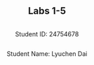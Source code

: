 ﻿<div style="display: flex; flex-direction: column; justify-content: center; align-items: center; height: 100vh;">

  <h2>Labs 1-5</h2>

  <p>Student ID: 24754678</p>
  <p>Student Name: Lyuchen Dai</p>

</div>

# Lab 1

## AWS Account and Log in

### [1] Log into an IAM user account created for you on AWS.

Go to the portal at https://489389878001.signin.aws.amazon.com/console since our IAM user accounts are under the AWS account with ID 489389878001.

At the first time you login, you will be prompted to change your password. After logging in, you should see the AWS Management Console.

![login to IAM](images/lab1/1.png)

### [2] Search and open Identity Access Management

- Search for IAM

![search IAM](images/lab1/2.png)

- Open the IAM service

![open IAM](images/lab1/3.png)

- Open the Security Credentials tab, and create an access key.

  - First choose CLI as use case

![create access key](images/lab1/4.png)

  - Name "lab1-key-for-awscli" to tag the usage

![name access key](images/lab1/5.png)

  - Finally be able to retrieve the Access key ID and the Secret access key. Actually the tag stage is useless due to lack of permissions.
  
![access key created](images/lab1/6.png)

  - Check the access key is valid online

![access key valid](images/lab1/7.png)

## Set up recent Unix-like OSes

I have a PVE as home-lab server so I just create a PXC container with Ubuntu 22.04 LTS. However since it just going to be a control plane, I don't give it too much resources. It is just an unprivileged container with unlimited cores and 1GB memory.

![created PXC container](images/lab1/8.png)

## Install Linux packages

### [1] Install Python

Ubuntu 22.04 LTS does come with Python 3.10 pre-installed, so I don't need to install it again. Just install the pip3 package manager.

__Command:__

```bash
root in 🌐 awscli in ~ took 1m7s
⬢ [Systemd] ❯ python3 -V
Python 3.10.12
```

__Explaination:__
- `-V`: is used to print the version of Python installed. Same as `--version`.

__Command:__

```bash
root in 🌐 awscli in ~
⬢ [Systemd] ❯ apt install -y python3-pip
# Output is omitted.
```

__Explaination:__
- `-y`: is used to automatically answer "yes" to prompts during installation, allowing the installation to proceed without manual intervention.

### [2] Install awscli

`awscli` _"provides a unified command line interface to Amazon Web Services."_

__Since installing global packages with system package manager is recommended, but to track the latest version, we have to use pip3 to upgrade it to the latest version.__

So we first install the `awscli` package from the Ubuntu repository.

__Command:__

```bash
root in 🌐 awscli in ~ took 36s
⬢ [Systemd] ❯ apt install awscli
# Output is truncated...
# Setting up awscli (1.22.34-1) ...
```

Then upgrade it using pip3.

__Command:__

```bash
root in 🌐 awscli in ~ took 24s
⬢ [Systemd] ❯ pip3 install awscli --upgrade
# ...
# Successfully installed awscli-1.41.13 botocore-1.39.13 docutils-0.19 rsa-4.7.2 s3transfer-0.13.1
```

__Explaination:__
- `--upgrade` is used to upgrade the package to the latest version available in the Python Package Index (PyPI).


### [3] Configure AWS

To configure the AWS CLI with the access key and secret access key you created earlier, run `aws configure`.

For my student ID `24754678`, I have Region `eu-north-1` as the default region. For the output format, we choose `json` as it is the most commonly used format for AWS CLI output and easy to parse in Python.

```bash
root in 🌐 awscli in ~ took 7s
⬢ [Systemd] ❯ aws configure
AWS Access Key ID [None]: <Hidden>
AWS Secret Access Key [None]: <Hidden>
Default region name [None]: eu-north-1
Default output format [None]: json
```

### [4] Install boto3

As description, `boto3` SDK _"allows Python developers to write software that makes use of services like Amazon S3 and Amazon EC2."_

We can install it using pip3.

```bash
root in 🌐 awscli in ~ took 5s
⬢ [Systemd] ❯ pip3 install boto3
# ...
# Successfully installed boto3-1.39.13
```

## Test the installed environment

### [1] Test the AWS environment

To test if the AWS CLI is working correctly, you can run the following command to list all available regions:

__Command:__

```bash
aws ec2 describe-regions --output table
```

__Output:__

![aws describe regions](images/lab1/9.png)

__Explaination:__
- `ec2`: is the service we are interacting with, in this case, the EC2 service.
- `describe-regions`: is the command that retrieves information about the available regions in AWS.
- `--output table`: is used to format the output as a table, making it easier to read.

### [2] Test the Python environment

Now we test the same functionality, but using Python API with the `boto3` library.

__Result:__

```bash
root in 🌐 awscli in ~ on ☁️  (eu-north-1)
⬢ [Systemd] ❯ python3
Python 3.10.12 (main, May 27 2025, 17:12:29) [GCC 11.4.0] on linux
Type "help", "copyright", "credits" or "license" for more information.
>>> import boto3
>>> ec2 = boto3.client('ec2')
>>> response = ec2.describe_regions()
>>> print(response)
{'Regions': [{'OptInStatus': 'opt-in-not-required', 'RegionName': 'ap-south-1', 'Endpoint': 'ec2.ap-south-1.amazonaws.com'}, {'OptInStatus': 'opt-in-not-required', 'RegionName': 'eu-north-1', 'Endpoint': 'ec2.eu-north-1.amazonaws.com'}, {'OptInStatus': 'opt-in-not-required', 'RegionName': 'eu-west-3', 'Endpoint': 'ec2.eu-west-3.amazonaws.com'}, {'OptInStatus': 'opt-in-not-required', 'RegionName': 'eu-west-2', 'Endpoint': 'ec2.eu-west-2.amazonaws.com'}, {'OptInStatus': 'opt-in-not-required', 'RegionName': 'eu-west-1', 'Endpoint': 'ec2.eu-west-1.amazonaws.com'}, {'OptInStatus': 'opt-in-not-required', 'RegionName': 'ap-northeast-3', 'Endpoint': 'ec2.ap-northeast-3.amazonaws.com'}, {'OptInStatus': 'opt-in-not-required', 'RegionName': 'ap-northeast-2', 'Endpoint': 'ec2.ap-northeast-2.amazonaws.com'}, {'OptInStatus': 'opt-in-not-required', 'RegionName': 'ap-northeast-1', 'Endpoint': 'ec2.ap-northeast-1.amazonaws.com'}, {'OptInStatus': 'opt-in-not-required', 'RegionName': 'ca-central-1', 'Endpoint': 'ec2.ca-central-1.amazonaws.com'}, {'OptInStatus': 'opt-in-not-required', 'RegionName': 'sa-east-1', 'Endpoint': 'ec2.sa-east-1.amazonaws.com'}, {'OptInStatus': 'opt-in-not-required', 'RegionName': 'ap-southeast-1', 'Endpoint': 'ec2.ap-southeast-1.amazonaws.com'}, {'OptInStatus': 'opt-in-not-required', 'RegionName': 'ap-southeast-2', 'Endpoint': 'ec2.ap-southeast-2.amazonaws.com'}, {'OptInStatus': 'opt-in-not-required', 'RegionName': 'eu-central-1', 'Endpoint': 'ec2.eu-central-1.amazonaws.com'}, {'OptInStatus': 'opt-in-not-required', 'RegionName': 'us-east-1', 'Endpoint': 'ec2.us-east-1.amazonaws.com'}, {'OptInStatus': 'opt-in-not-required', 'RegionName': 'us-east-2', 'Endpoint': 'ec2.us-east-2.amazonaws.com'}, {'OptInStatus': 'opt-in-not-required', 'RegionName': 'us-west-1', 'Endpoint': 'ec2.us-west-1.amazonaws.com'}, {'OptInStatus': 'opt-in-not-required', 'RegionName': 'us-west-2', 'Endpoint': 'ec2.us-west-2.amazonaws.com'}], 'ResponseMetadata': {'RequestId': 'b519dc15-0ede-4b59-b7b1-1519460f0a8e', 'HTTPStatusCode': 200, 'HTTPHeaders': {'x-amzn-requestid': 'b519dc15-0ede-4b59-b7b1-1519460f0a8e', 'cache-control': 'no-cache, no-store', 'strict-transport-security': 'max-age=31536000; includeSubDomains', 'vary': 'accept-encoding', 'content-type': 'text/xml;charset=UTF-8', 'content-length': '2890', 'date': 'Fri, 25 Jul 2025 16:18:58 GMT', 'server': 'AmazonEC2'}, 'RetryAttempts': 0}}
>>>
[1]+  Stopped                 python3
```

__Explaination:__
- `boto3.client('ec2')`: creates a low-level service client by name, in this case, the EC2 service.
- `ec2.describe_regions()`: calls the `describe_regions` method on the EC2 client to retrieve information about the available regions.  

### [3] Write a Python script

To tabulate the un-tabulated response above to have **2 columns** with **Endpoint** and **RegionName**, I simply print it in a formatted way.

Here we iterate through the `regions` list and print each region's `Endpoint` and `RegionName` formatted.

__Script:__

```python
import boto3
ec2 = boto3.client('ec2')
response = ec2.describe_regions()
regions = response['Regions']
print(f"{'Endpoint':<35} {'RegionName':<15}")
for region in regions:
    print(f"{region['Endpoint']:<35} {region['RegionName']:<15}")
```

__Result:__

```
root in 🌐 awscli in ~ via 🐍 v3.10.12 on ☁️  (eu-north-1)
✦2 ⬢ [Systemd] ❯ python3 tabulated.py
Endpoint                            RegionName
ec2.ap-south-1.amazonaws.com        ap-south-1
ec2.eu-north-1.amazonaws.com        eu-north-1
ec2.eu-west-3.amazonaws.com         eu-west-3
ec2.eu-west-2.amazonaws.com         eu-west-2
ec2.eu-west-1.amazonaws.com         eu-west-1
ec2.ap-northeast-3.amazonaws.com    ap-northeast-3
ec2.ap-northeast-2.amazonaws.com    ap-northeast-2
ec2.ap-northeast-1.amazonaws.com    ap-northeast-1
ec2.ca-central-1.amazonaws.com      ca-central-1
ec2.sa-east-1.amazonaws.com         sa-east-1
ec2.ap-southeast-1.amazonaws.com    ap-southeast-1
ec2.ap-southeast-2.amazonaws.com    ap-southeast-2
ec2.eu-central-1.amazonaws.com      eu-central-1
ec2.us-east-1.amazonaws.com         us-east-1
ec2.us-east-2.amazonaws.com         us-east-2
ec2.us-west-1.amazonaws.com         us-west-1
ec2.us-west-2.amazonaws.com         us-west-2
```

__Explaination:__
- `f"{'Endpoint':<35} {'RegionName':<15}"`: formats with left alignment and specified widths for each column. 

<div style="page-break-after: always;"></div>

# Lab 2

## Create an EC2 instance using awscli
### [1] Create a security group

__Command:__
```
aws ec2 create-security-group --group-name 24754678-sg --description "security group for development environment"
```

This will use the default VPC (if you want to specify a VPC, use `--vpc-id vpc-xxxxxxxx`). 

__NOTE: Take a note of the security group id that is created.__

__Output:__
```
root in 🌐 awscli in ~ via 🐍 v3.10.12 on ☁️  (eu-north-1)
⬢ [Systemd] ❯ aws ec2 create-security-group --group-name 24754678-sg --description "security group for development environment"
{
    "GroupId": "sg-0135d28e30a6d8f85",
    "SecurityGroupArn": "arn:aws:ec2:eu-north-1:489389878001:security-group/sg-0135d28e30a6d8f85"
}
```

### [2] Authorise inbound traffic for ssh

__Command:__
```
aws ec2 authorize-security-group-ingress --group-name 24754678-sg --protocol tcp --port 22 --cidr 0.0.0.0/0
```

__Output:__
```bash
root in 🌐 awscli in ~ via 🐍 v3.10.12 on ☁️  (eu-north-1)
⬢ [Systemd] ❯ aws ec2 authorize-security-group-ingress --group-name 24754678-sg --protocol tcp --port 22 --cidr 0.0.0.0/0
{
    "Return": true,
    "SecurityGroupRules": [
        {
            "SecurityGroupRuleId": "sgr-0e05477a6aaf520af",
            "GroupId": "sg-0135d28e30a6d8f85",
            "GroupOwnerId": "489389878001",
            "IsEgress": false,
            "IpProtocol": "tcp",
            "FromPort": 22,
            "ToPort": 22,
            "CidrIpv4": "0.0.0.0/0",
            "SecurityGroupRuleArn": "arn:aws:ec2:eu-north-1:489389878001:security-group-rule/sgr-0e05477a6aaf520af"
        }
    ]
}
```

### [3] Create a key pair

__Command:__
```
aws ec2 create-key-pair --key-name 24754678-key --query 'KeyMaterial' --output text > ~/.ssh/24754678-key.pem
```

__Explaination:__
- `--output text`: gets the key material in plain text format, which is suitable for saving to a file.
- `> ~/.ssh/24754678-key.pem`: redirects the output to a file named `24754678-key.pem` in the `~/.ssh` directory.

__Command:__
```
chmod 400 ~/.ssh/24754678-key.pem
```

__Explaination:__
Changes the permissions of the key file to be read-only for the owner, which is required for SSH to work properly.

### [4] Create the instance 

Based on your region code, find the corresponding ami id in the table above and fill it in the command below:

__Command:__

```
aws ec2 run-instances --image-id ami-042b4708b1d05f512 --security-group-ids 24754678-sg --count 1 --instance-type t3.micro --key-name 24754678-key --query 'Instances[0].InstanceId'
```

__Output:__
```
root in 🌐 awscli in ~ via 🐍 v3.10.12 on ☁️  (eu-north-1) 
⬢ [Systemd] ❯ aws ec2 run-instances --image-id ami-042b4708b1d05f512 --security-group-ids 24754678-sg --count 1 --instance-type t3.micro --key-name 24754678-key --query 'Instances[0].InstanceId'
"i-0c722ae475f8cf7a1"
```

### [5] Add a tag to your Instance

__Command:__
```
aws ec2 create-tags --resources i-0c722ae475f8cf7a1 --tags Key=Name,Value=24754678-vm
```
**NOTE**: If you create a single instance, you must name it using the format of `<student number>-vm` (e.g., 24242424-vm). If you need to create multiple ones, follow the naming format of `<student number>-vm1` and `<student number>-vm2` (e.g., 24242424-vm1, 24242424-vm2).

### [6] Get the public IP address

__Command:__
```
aws ec2 describe-instances --instance-ids i-0c722ae475f8cf7a1 --query 'Reservations[0].Instances[0].PublicIpAddress'
```
__Output:__
```
root in 🌐 awscli in ~ via 🐍 v3.10.12 on ☁️  (eu-north-1) 
⬢ [Systemd] ❯ aws ec2 describe-instances --instance-ids i-0c722ae475f8cf7a1 --query 'Reservations[0].Instances[0].PublicIpAddress'
"16.170.231.242"
```

### [7] Connect to the instance via ssh

__Command:__
```
ssh -i .ssh/24754678-key.pem ubuntu@16.170.231.242
```

__Explaination:__
- `-i .ssh/24754678-key.pem`: specifies the private key file to use for authentication.
- `ubuntu@16.170.231.242`: specifies the user and the public IP address of the instance to connect to.

__Output:__
```
root in 🌐 awscli in ~ via 🐍 v3.10.12 on ☁️ (eu-north-1)
⬢ [Systemd] ❯ ssh -i .ssh/24754678-key.pem ubuntu@16.170.231.242
The authenticity of host '16.170.231.242 (16.170.231.242)' can't be established.
ED25519 key fingerprint is SHA256:rcl2mt4b9dFFnP9t8ETMGVSUn9tYdUV5N0kbwjZYOeM.
This key is not known by any other names
Are you sure you want to continue connecting (yes/no/[fingerprint])? yes
Warning: Permanently added '16.170.231.242' (ED25519) to the list of known hosts.
Welcome to Ubuntu 24.04.2 LTS (GNU/Linux 6.8.0-1029-aws x86_64)

 * Documentation:  https://help.ubuntu.com
 * Management:     https://landscape.canonical.com
 * Support:        https://ubuntu.com/pro

 System information as of Wed Jul 30 12:40:14 UTC 2025

  System load:  0.0               Temperature:           -273.1 C
  Usage of /:   25.3% of 6.71GB   Processes:             106
  Memory usage: 23%               Users logged in:       0
  Swap usage:   0%                IPv4 address for ens5: 172.31.19.236

Expanded Security Maintenance for Applications is not enabled.

0 updates can be applied immediately.

Enable ESM Apps to receive additional future security updates.
See https://ubuntu.com/esm or run: sudo pro status


The list of available updates is more than a week old.
To check for new updates run: sudo apt update


The programs included with the Ubuntu system are free software;
the exact distribution terms for each program are described in the
individual files in /usr/share/doc/*/copyright.

Ubuntu comes with ABSOLUTELY NO WARRANTY, to the extent permitted by
applicable law.

To run a command as administrator (user "root"), use "sudo <command>".
See "man sudo_root" for details.

ubuntu@ip-172-31-19-236:~$
```

### [8] List the created instance using the AWS console

__Command:__
```
aws ec2 describe-instances --instance-ids i-0c722ae475f8cf7a1 --query 'Reservations[0].Instances[0]'
```

__Output:__
```json
{
    "Architecture": "x86_64",
    "BlockDeviceMappings": [
        {
            "DeviceName": "/dev/sda1",
            "Ebs": {
                "AttachTime": "2025-07-30T12:30:52.000Z",
                "DeleteOnTermination": true,
                "Status": "attached",
                "VolumeId": "vol-08d558ef8fa76a5e5"
            }
        }
    ],
    "ClientToken": "9b7d1530-b76c-40a0-b4b4-6a4142796622",
    "EbsOptimized": false,
    "EnaSupport": true,
    "Hypervisor": "xen",
    "NetworkInterfaces": [
        {
            "Association": {
                "IpOwnerId": "amazon",
                "PublicDnsName": "ec2-16-170-231-242.eu-north-1.compute.amazonaws.com",
                "PublicIp": "16.170.231.242"
            },
            "Attachment": {
                "AttachTime": "2025-07-30T12:30:51.000Z",
                "AttachmentId": "eni-attach-0ed4f23866bd8a82f",
                "DeleteOnTermination": true,
                "DeviceIndex": 0,
                "Status": "attached",
                "NetworkCardIndex": 0
            },
            "Description": "",
            "Groups": [
                {
                    "GroupId": "sg-0135d28e30a6d8f85",
                    "GroupName": "24754678-sg"
                }
            ],
            "Ipv6Addresses": [],
            "MacAddress": "06:0b:b8:62:51:f9",
            "NetworkInterfaceId": "eni-08978f0fa0272f5f2",
            "OwnerId": "489389878001",
            "PrivateDnsName": "ip-172-31-19-236.eu-north-1.compute.internal",
            "PrivateIpAddress": "172.31.19.236",
            "PrivateIpAddresses": [
                {
                    "Association": {
                        "IpOwnerId": "amazon",
                        "PublicDnsName": "ec2-16-170-231-242.eu-north-1.compute.amazonaws.com",
                        "PublicIp": "16.170.231.242"
                    },
                    "Primary": true,
                    "PrivateDnsName": "ip-172-31-19-236.eu-north-1.compute.internal",
                    "PrivateIpAddress": "172.31.19.236"
                }
            ],
            "SourceDestCheck": true,
            "Status": "in-use",
            "SubnetId": "subnet-0e6027d8611477c56",
            "VpcId": "vpc-0463b16a2b8c4f564",
            "InterfaceType": "interface",
            "Operator": {
                "Managed": false
            }
        }
    ],
    "RootDeviceName": "/dev/sda1",
    "RootDeviceType": "ebs",
    "SecurityGroups": [
        {
            "GroupId": "sg-0135d28e30a6d8f85",
            "GroupName": "24754678-sg"
        }
    ],
    "SourceDestCheck": true,
    "Tags": [
        {
            "Key": "Name",
            "Value": "24754678-vm"
        }
    ],
    "VirtualizationType": "hvm",
    "CpuOptions": {
        "CoreCount": 1,
        "ThreadsPerCore": 2
    },
    "CapacityReservationSpecification": {
        "CapacityReservationPreference": "open"
    },
    "HibernationOptions": {
        "Configured": false
    },
    "MetadataOptions": {
        "State": "applied",
        "HttpTokens": "required",
        "HttpPutResponseHopLimit": 2,
        "HttpEndpoint": "enabled",
        "HttpProtocolIpv6": "disabled",
        "InstanceMetadataTags": "disabled"
    },
    "EnclaveOptions": {
        "Enabled": false
    },
    "BootMode": "uefi-preferred",
    "PlatformDetails": "Linux/UNIX",
    "UsageOperation": "RunInstances",
    "UsageOperationUpdateTime": "2025-07-30T12:30:51.000Z",
    "PrivateDnsNameOptions": {
        "HostnameType": "ip-name",
        "EnableResourceNameDnsARecord": false,
        "EnableResourceNameDnsAAAARecord": false
    },
    "MaintenanceOptions": {
        "AutoRecovery": "default",
        "RebootMigration": "default"
    },
    "CurrentInstanceBootMode": "uefi",
    "NetworkPerformanceOptions": {
        "BandwidthWeighting": "default"
    },
    "Operator": {
        "Managed": false
    },
    "InstanceId": "i-0c722ae475f8cf7a1",
    "ImageId": "ami-042b4708b1d05f512",
    "State": {
        "Code": 16,
        "Name": "running"
    },
    "PrivateDnsName": "ip-172-31-19-236.eu-north-1.compute.internal",
    "PublicDnsName": "ec2-16-170-231-242.eu-north-1.compute.amazonaws.com",
    "StateTransitionReason": "",
    "KeyName": "24754678-key",
    "AmiLaunchIndex": 0,
    "ProductCodes": [],
    "InstanceType": "t3.micro",
    "LaunchTime": "2025-07-30T12:30:51.000Z",
    "Placement": {
        "GroupName": "",
        "Tenancy": "default",
        "AvailabilityZone": "eu-north-1a"
    },
    "Monitoring": {
        "State": "disabled"
    },
    "SubnetId": "subnet-0e6027d8611477c56",
    "VpcId": "vpc-0463b16a2b8c4f564",
    "PrivateIpAddress": "172.31.19.236",
    "PublicIpAddress": "16.170.231.242"
}

```

## Create an EC2 instance with Python Boto3

Use a Python script to implement the steps above (steps 1-6 are required, repeat step 8 using the AWS console again; Step 7 is optional). Refer to [page](https://boto3.amazonaws.com/v1/documentation/api/latest/reference/services/ec2.html) for details. 

**NOTE**: Remember that your security group name, key pair name, and instance name should be different from those used in **Create an EC2 instance using awscli**.

__Script:__

```python
#!/usr/bin/env python3

import boto3
import os
import time
from botocore.exceptions import ClientError

class EC2Manager:
    def __init__(self, student_number: str, tag: str = ""):
        self.ec2_client = boto3.client('ec2')
        self.ec2_resource = boto3.resource('ec2')
        self.student_number = student_number
        self.tag = tag
        
        # Resource names
        self.security_group_name = f"{student_number}-sg{tag}"
        self.key_pair_name = f"{student_number}-key{tag}"
        self.instance_name = f"{student_number}-vm{tag}"
        self.key_file_path = os.path.expanduser(f"~/.ssh/{self.key_pair_name}.pem")
        
        # Configuration
        self.ami_id = "ami-042b4708b1d05f512"  # Ubuntu 24.04 LTS for eu-north-1
        self.instance_type = "t3.micro"
        
        # Store created resources
        self.security_group_id = None
        self.instance_id = None
        self.public_ip = None
        
        # Track rollback operations (Rollback)
        self.rollback_operations = []
        self.created_resources = {
            'security_group': False,
            'ssh_rule': False,
            'key_pair': False,
            'key_file': False,
            'instance': False,
            'tags': False
        }

    def create_security_group(self):
        """Step 1: Create a security group"""
        print("Step 1: Creating security group...")
        try:
            response = self.ec2_client.create_security_group(
                GroupName=self.security_group_name,
                Description="security group for python development environment"
            )
            self.security_group_id = response['GroupId']
            self.created_resources['security_group'] = True
            self.rollback_operations.append(('security_group', self.rollback_security_group))
            print(f"✓ Security group created: {self.security_group_id}")
            print(f"  ARN: {response.get('SecurityGroupArn', 'N/A')}")
            return True
        except ClientError as e:
            print(f"✗ Error creating security group: {e}")
            return False

    def rollback_security_group(self):
        """Rollback: Delete security group"""
        if self.security_group_id and self.created_resources['security_group']:
            try:
                # Wait a bit for dependencies to be removed
                time.sleep(5)
                self.ec2_client.delete_security_group(GroupId=self.security_group_id)
                print(f"🔄 Rollback: Security group {self.security_group_id} deleted")
                self.created_resources['security_group'] = False
                return True
            except ClientError as e:
                print(f"✗ Rollback failed - Error deleting security group: {e}")
                return False
        return True

    def authorize_ssh_access(self):
        """Step 2: Authorize inbound traffic for SSH"""
        print("\nStep 2: Authorizing inbound SSH traffic...")
        try:
            response = self.ec2_client.authorize_security_group_ingress(
                GroupName=self.security_group_name,
                IpPermissions=[
                    {
                        'IpProtocol': 'tcp',
                        'FromPort': 22,
                        'ToPort': 22,
                        'IpRanges': [{'CidrIp': '0.0.0.0/0'}]
                    }
                ]
            )
            self.created_resources['ssh_rule'] = True
            self.rollback_operations.append(('ssh_rule', self.rollback_ssh_rule))
            print("✓ SSH access authorized successfully")
            if 'SecurityGroupRules' in response:
                for rule in response['SecurityGroupRules']:
                    print(f"  Rule ID: {rule.get('SecurityGroupRuleId')}")
            return True
        except ClientError as e:
            print(f"✗ Error authorizing SSH access: {e}")
            return False

    def rollback_ssh_rule(self):
        """Rollback: Remove SSH rule from security group"""
        if self.security_group_id and self.created_resources['ssh_rule']:
            try:
                self.ec2_client.revoke_security_group_ingress(
                    GroupName=self.security_group_name,
                    IpPermissions=[
                        {
                            'IpProtocol': 'tcp',
                            'FromPort': 22,
                            'ToPort': 22,
                            'IpRanges': [{'CidrIp': '0.0.0.0/0'}]
                        }
                    ]
                )
                print(f"🔄 Rollback: SSH rule removed from security group")
                self.created_resources['ssh_rule'] = False
                return True
            except ClientError as e:
                print(f"✗ Rollback failed - Error removing SSH rule: {e}")
                return False
        return True

    def create_key_pair(self):
        """Step 3: Create a key pair"""
        print("\nStep 3: Creating key pair...")
        try:
            response = self.ec2_client.create_key_pair(KeyName=self.key_pair_name)
            key_material = response['KeyMaterial']
            
            # Create directory if it doesn't exist
            os.makedirs(os.path.dirname(self.key_file_path), exist_ok=True)
            
            # Save key to file
            with open(self.key_file_path, 'w') as key_file:
                key_file.write(key_material)
            
            # Set proper permissions (equivalent to chmod 400)
            os.chmod(self.key_file_path, 0o400)
            
            self.created_resources['key_pair'] = True
            self.created_resources['key_file'] = True
            self.rollback_operations.append(('key_pair', self.rollback_key_pair))
            
            print(f"✓ Key pair created and saved to: {self.key_file_path}")
            print(f"  Key fingerprint: {response.get('KeyFingerprint', 'N/A')}")
            return True
        except ClientError as e:
            print(f"✗ Error creating key pair: {e}")
            return False

    def rollback_key_pair(self):
        """Rollback: Delete key pair and key file"""
        success = True
        
        # Delete key pair from AWS
        if self.created_resources['key_pair']:
            try:
                self.ec2_client.delete_key_pair(KeyName=self.key_pair_name)
                print(f"🔄 Rollback: Key pair {self.key_pair_name} deleted from AWS")
                self.created_resources['key_pair'] = False
            except ClientError as e:
                print(f"✗ Rollback failed - Error deleting key pair: {e}")
                success = False
        
        # Delete key file from local system
        if self.created_resources['key_file'] and os.path.exists(self.key_file_path):
            try:
                os.remove(self.key_file_path)
                print(f"🔄 Rollback: Key file {self.key_file_path} removed")
                self.created_resources['key_file'] = False
            except Exception as e:
                print(f"✗ Rollback failed - Error removing key file: {e}")
                success = False
        
        return success

    def create_instance(self):
        """Step 4: Create the EC2 instance"""
        print("\nStep 4: Creating EC2 instance...")
        try:
            response = self.ec2_client.run_instances(
                ImageId=self.ami_id,
                MinCount=1,
                MaxCount=1,
                InstanceType=self.instance_type,
                KeyName=self.key_pair_name,
                SecurityGroupIds=[self.security_group_id]
            )
            
            self.instance_id = response['Instances'][0]['InstanceId']
            self.created_resources['instance'] = True
            self.rollback_operations.append(('instance', self.rollback_instance))
            
            print(f"✓ Instance created: {self.instance_id}")
            print(f"  Instance type: {self.instance_type}")
            print(f"  AMI ID: {self.ami_id}")
            return True
        except ClientError as e:
            print(f"✗ Error creating instance: {e}")
            return False

    def rollback_instance(self):
        """Rollback: Terminate EC2 instance"""
        if self.instance_id and self.created_resources['instance']:
            try:
                self.ec2_client.terminate_instances(InstanceIds=[self.instance_id])
                print(f"🔄 Rollback: Instance {self.instance_id} termination initiated")
                
                # Wait for termination to complete
                print("   Waiting for instance to terminate...")
                waiter = self.ec2_client.get_waiter('instance_terminated')
                waiter.wait(
                    InstanceIds=[self.instance_id],
                    WaiterConfig={'Delay': 5, 'MaxAttempts': 40}
                )
                print(f"🔄 Rollback: Instance {self.instance_id} terminated")
                self.created_resources['instance'] = False
                return True
            except ClientError as e:
                print(f"✗ Rollback failed - Error terminating instance: {e}")
                return False
        return True

    def tag_instance(self):
        """Step 5: Add a tag to the instance"""
        print("\nStep 5: Adding name tag to instance...")
        try:
            self.ec2_client.create_tags(
                Resources=[self.instance_id],
                Tags=[
                    {
                        'Key': 'Name',
                        'Value': self.instance_name
                    }
                ]
            )
            self.created_resources['tags'] = True
            self.rollback_operations.append(('tags', self.rollback_tags))
            
            print(f"✓ Instance tagged with name: {self.instance_name}")
            return True
        except ClientError as e:
            print(f"✗ Error tagging instance: {e}")
            return False

    def rollback_tags(self):
        """Rollback: Remove tags from instance"""
        if self.instance_id and self.created_resources['tags']:
            try:
                self.ec2_client.delete_tags(
                    Resources=[self.instance_id],
                    Tags=[
                        {
                            'Key': 'Name',
                            'Value': self.instance_name
                        }
                    ]
                )
                print(f"🔄 Rollback: Tags removed from instance {self.instance_id}")
                self.created_resources['tags'] = False
                return True
            except ClientError as e:
                print(f"✗ Rollback failed - Error removing tags: {e}")
                return False
        return True

    def wait_for_instance_running(self):
        """Wait for instance to be in running state"""
        print("\nWaiting for instance to be in running state...")
        try:
            waiter = self.ec2_client.get_waiter('instance_running')
            waiter.wait(
                InstanceIds=[self.instance_id],
                WaiterConfig={
                    'Delay': 5,
                    'MaxAttempts': 40
                }
            )
            print("✓ Instance is now running!")
            return True
        except Exception as e:
            print(f"✗ Error waiting for instance: {e}")
            return False

    def get_public_ip(self):
        """Step 6: Get the public IP address"""
        print("\nStep 6: Getting public IP address...")
        try:
            response = self.ec2_client.describe_instances(InstanceIds=[self.instance_id])
            instance_data = response['Reservations'][0]['Instances'][0]
            self.public_ip = instance_data.get('PublicIpAddress')
            
            if self.public_ip:
                print(f"✓ Public IP address: {self.public_ip}")
                return True
            else:
                print("⚠ No public IP address assigned")
                return False
        except ClientError as e:
            print(f"✗ Error getting public IP: {e}")
            return False

    def print_ssh_command(self):
        """Step 7: Print SSH connection command"""
        if self.public_ip:
            print(f"\nStep 7: To connect via SSH, use:")
            print(f"ssh -i {self.key_file_path} ubuntu@{self.public_ip}")

    def print_summary(self):
        """Print a summary of created resources"""
        print("\n" + "="*60)
        print("RESOURCE SUMMARY:")
        print("="*60)
        print(f"Security Group: {self.security_group_name} ({self.security_group_id})")
        print(f"Key Pair: {self.key_pair_name}")
        print(f"Key File: {self.key_file_path}")
        print(f"Instance: {self.instance_name} ({self.instance_id})")
        print(f"Public IP: {self.public_ip}")
        if self.public_ip:
            print(f"SSH Command: ssh -i {self.key_file_path} ubuntu@{self.public_ip}")
        print("="*60)

    def cleanup_resources(self):
        """Clean up created resources (for testing purposes)"""
        print("\n🔄 Performing complete rollback of all resources...")
        self.perform_rollback()

    def perform_rollback(self):
        """执行Rollback - Perform rollback operations in reverse order"""
        print(f"\n🔄 Starting rollback process... ({len(self.rollback_operations)} operations to undo)")
        
        # Perform rollback operations in reverse order
        success_count = 0
        total_operations = len(self.rollback_operations)
        
        for i, (operation_name, rollback_func) in enumerate(reversed(self.rollback_operations)):
            print(f"\n🔄 Rollback step {i+1}/{total_operations}: {operation_name}")
            try:
                if rollback_func():
                    success_count += 1
                else:
                    print(f"⚠️  Rollback step failed: {operation_name}")
            except Exception as e:
                print(f"✗ Rollback error for {operation_name}: {e}")
        
        print(f"\n🔄 Rollback completed: {success_count}/{total_operations} operations successful")
        
        # Clear rollback operations
        self.rollback_operations.clear()
        
        # Reset created resources tracking
        for key in self.created_resources:
            self.created_resources[key] = False
        
        return success_count == total_operations

    def partial_rollback_from_step(self, step_name):
        """执行从指定步骤开始的部分回退 - Perform partial rollback from a specific step"""
        print(f"\n🔄 Performing partial rollback from step: {step_name}")
        
        # Find the index of the step to rollback from
        step_index = -1
        for i, (operation_name, _) in enumerate(self.rollback_operations):
            if operation_name == step_name:
                step_index = i
                break
        
        if step_index == -1:
            print(f"⚠️  Step '{step_name}' not found in rollback operations")
            return False
        
        # Perform rollback from the found step onwards (in reverse order)
        operations_to_rollback = self.rollback_operations[step_index:]
        operations_to_rollback.reverse()
        
        success_count = 0
        total_operations = len(operations_to_rollback)
        
        for i, (operation_name, rollback_func) in enumerate(operations_to_rollback):
            print(f"\n🔄 Partial rollback step {i+1}/{total_operations}: {operation_name}")
            try:
                if rollback_func():
                    success_count += 1
                else:
                    print(f"⚠️  Partial rollback step failed: {operation_name}")
            except Exception as e:
                print(f"✗ Partial rollback error for {operation_name}: {e}")
        
        # Remove the rolled back operations from the list
        self.rollback_operations = self.rollback_operations[:step_index]
        
        print(f"\n🔄 Partial rollback completed: {success_count}/{total_operations} operations successful")
        return success_count == total_operations

def main():
    """Main function to create EC2 instance"""
    ec2_manager = EC2Manager(student_number="24754678", tag="2")
    
    # Execute all steps
    steps = [
        ('create_security_group', ec2_manager.create_security_group),
        ('authorize_ssh_access', ec2_manager.authorize_ssh_access),
        ('create_key_pair', ec2_manager.create_key_pair),
        ('create_instance', ec2_manager.create_instance),
        ('tag_instance', ec2_manager.tag_instance),
        ('wait_for_instance_running', ec2_manager.wait_for_instance_running),
        ('get_public_ip', ec2_manager.get_public_ip),
    ]
    
    # Execute steps sequentially with rollback on failure
    completed_steps = 0
    for step_name, step_func in steps:
        try:
            if not step_func():
                print(f"❌ Failed at step: {step_name}")
                print(f"🔄 Initiating rollback from step: {step_name}")
                # Perform rollback of completed steps
                ec2_manager.perform_rollback()
                return 1
            completed_steps += 1
        except Exception as e:
            print(f"❌ Exception in step {step_name}: {e}")
            print(f"🔄 Initiating rollback from step: {step_name}")
            ec2_manager.perform_rollback()
            return 1
    
    try:
        # Optional steps (no rollback needed for these)
        ec2_manager.print_ssh_command()
        
        ec2_manager.print_summary()
        
        print("\n✅ All steps completed successfully!")
        
    except Exception as e:
        print(f"⚠️  Warning: Error in optional steps: {e}")
        print("✅ Core EC2 instance creation was successful")
    
    return 0

if __name__ == "__main__":
    exit(main())

```

__Output:__

```
root in 🌐 awscli in ~ via 🐍 v3.10.12 on ☁️  (eu-north-1) 
⬢ [Systemd] ❯ /bin/python3 /root/ec2_manager_vm2.py
Step 1: Creating security group...
✓ Security group created: sg-0552b1c5ed6779a88
  ARN: arn:aws:ec2:eu-north-1:489389878001:security-group/sg-0552b1c5ed6779a88

Step 2: Authorizing inbound SSH traffic...
✓ SSH access authorized successfully
  Rule ID: sgr-09ea4d592ea14e933

Step 3: Creating key pair...
✓ Key pair created and saved to: /root/.ssh/24754678-key2.pem
  Key fingerprint: fc:f3:1e:0b:b4:b9:d1:14:fd:98:cd:1b:dd:be:22:16:08:1f:1f:45

Step 4: Creating EC2 instance...
✓ Instance created: i-07a431a9b7fa47dea
  Instance type: t3.micro
  AMI ID: ami-042b4708b1d05f512

Step 5: Adding name tag to instance...
✓ Instance tagged with name: 24754678-vm2

Waiting for instance to be in running state...
✓ Instance is now running!

Step 6: Getting public IP address...
✓ Public IP address: 16.171.206.24

Step 7: To connect via SSH, use:
ssh -i /root/.ssh/24754678-key2.pem ubuntu@16.171.206.24

============================================================
RESOURCE SUMMARY:
============================================================
Security Group: 24754678-sg2 (sg-0552b1c5ed6779a88)
Key Pair: 24754678-key2
Key File: /root/.ssh/24754678-key2.pem
Instance: 24754678-vm2 (i-07a431a9b7fa47dea)
Public IP: 16.171.206.24
SSH Command: ssh -i /root/.ssh/24754678-key2.pem ubuntu@16.171.206.24
============================================================

✅ All steps completed successfully!
```

Verify details of the created instance using the AWS console:

__Command:__

```bash
aws ec2 describe-instances --instance-ids i-07a431a9b7fa47dea --query 'Reservations[0].Instances[0]'
```

__Output:__
```json
{
    "Architecture": "x86_64",
    "BlockDeviceMappings": [
        {
            "DeviceName": "/dev/sda1",
            "Ebs": {
                "AttachTime": "2025-07-30T13:24:28.000Z",
                "DeleteOnTermination": true,
                "Status": "attached",
                "VolumeId": "vol-0a1fa829c2bb89781"
            }
        }
    ],
    "ClientToken": "54c176e0-f606-491a-ae58-1fa3a2a6b458",
    "EbsOptimized": false,
    "EnaSupport": true,
    "Hypervisor": "xen",
    "NetworkInterfaces": [
        {
            "Association": {
                "IpOwnerId": "amazon",
                "PublicDnsName": "ec2-16-171-206-24.eu-north-1.compute.amazonaws.com",
                "PublicIp": "16.171.206.24"
            },
            "Attachment": {
                "AttachTime": "2025-07-30T13:24:27.000Z",
                "AttachmentId": "eni-attach-0e428eaae5fc4100d",
                "DeleteOnTermination": true,
                "DeviceIndex": 0,
                "Status": "attached",
                "NetworkCardIndex": 0
            },
            "Description": "",
            "Groups": [
                {
                    "GroupId": "sg-0552b1c5ed6779a88",
                    "GroupName": "24754678-sg2"
                }
            ],
            "Ipv6Addresses": [],
            "MacAddress": "0a:62:0b:43:1c:ab",
            "NetworkInterfaceId": "eni-078580b4d85797b85",
            "OwnerId": "489389878001",
            "PrivateDnsName": "ip-172-31-37-195.eu-north-1.compute.internal",
            "PrivateIpAddress": "172.31.37.195",
            "PrivateIpAddresses": [
                {
                    "Association": {
                        "IpOwnerId": "amazon",
                        "PublicDnsName": "ec2-16-171-206-24.eu-north-1.compute.amazonaws.com",
                        "PublicIp": "16.171.206.24"
                    },
                    "Primary": true,
                    "PrivateDnsName": "ip-172-31-37-195.eu-north-1.compute.internal",
                    "PrivateIpAddress": "172.31.37.195"
                }
            ],
            "SourceDestCheck": true,
            "Status": "in-use",
            "SubnetId": "subnet-03aab81e969635318",
            "VpcId": "vpc-0463b16a2b8c4f564",
            "InterfaceType": "interface",
            "Operator": {
                "Managed": false
            }
        }
    ],
    "RootDeviceName": "/dev/sda1",
    "RootDeviceType": "ebs",
    "SecurityGroups": [
        {
            "GroupId": "sg-0552b1c5ed6779a88",
            "GroupName": "24754678-sg2"
        }
    ],
    "SourceDestCheck": true,
    "Tags": [
        {
            "Key": "Name",
            "Value": "24754678-vm2"
        }
    ],
    "VirtualizationType": "hvm",
    "CpuOptions": {
        "CoreCount": 1,
        "ThreadsPerCore": 2
    },
    "CapacityReservationSpecification": {
        "CapacityReservationPreference": "open"
    },
    "HibernationOptions": {
        "Configured": false
    },
    "MetadataOptions": {
        "State": "applied",
        "HttpTokens": "required",
        "HttpPutResponseHopLimit": 2,
        "HttpEndpoint": "enabled",
        "HttpProtocolIpv6": "disabled",
        "InstanceMetadataTags": "disabled"
    },
    "EnclaveOptions": {
        "Enabled": false
    },
    "BootMode": "uefi-preferred",
    "PlatformDetails": "Linux/UNIX",
    "UsageOperation": "RunInstances",
    "UsageOperationUpdateTime": "2025-07-30T13:24:27.000Z",
    "PrivateDnsNameOptions": {
        "HostnameType": "ip-name",
        "EnableResourceNameDnsARecord": false,
        "EnableResourceNameDnsAAAARecord": false
    },
    "MaintenanceOptions": {
        "AutoRecovery": "default",
        "RebootMigration": "default"
    },
    "CurrentInstanceBootMode": "uefi",
    "NetworkPerformanceOptions": {
        "BandwidthWeighting": "default"
    },
    "Operator": {
        "Managed": false
    },
    "InstanceId": "i-07a431a9b7fa47dea",
    "ImageId": "ami-042b4708b1d05f512",
    "State": {
        "Code": 16,
        "Name": "running"
    },
    "PrivateDnsName": "ip-172-31-37-195.eu-north-1.compute.internal",
    "PublicDnsName": "ec2-16-171-206-24.eu-north-1.compute.amazonaws.com",
    "StateTransitionReason": "",
    "KeyName": "24754678-key2",
    "AmiLaunchIndex": 0,
    "ProductCodes": [],
    "InstanceType": "t3.micro",
    "LaunchTime": "2025-07-30T13:24:27.000Z",
    "Placement": {
        "GroupName": "",
        "Tenancy": "default",
        "AvailabilityZone": "eu-north-1b"
    },
    "Monitoring": {
        "State": "disabled"
    },
    "SubnetId": "subnet-03aab81e969635318",
    "VpcId": "vpc-0463b16a2b8c4f564",
    "PrivateIpAddress": "172.31.37.195",
    "PublicIpAddress": "16.171.206.24"
}

```

Verify if we can SSH into the created instance:

```
root in 🌐 awscli in ~ via 🐍 v3.10.12 on ☁️  (eu-north-1) took 12s 
⬢ [Systemd] ❯ ssh -i /root/.ssh/24754678-key2.pem ubuntu@16.171.206.24
The authenticity of host '16.171.206.24 (16.171.206.24)' can't be established.
ED25519 key fingerprint is SHA256:iXSagyx+0la91WSzACln2wNkfMRuZGpEHAPb+5OkMfQ.
This key is not known by any other names
Are you sure you want to continue connecting (yes/no/[fingerprint])? yes
Warning: Permanently added '16.171.206.24' (ED25519) to the list of known hosts.
Welcome to Ubuntu 24.04.2 LTS (GNU/Linux 6.8.0-1029-aws x86_64)

 * Documentation:  https://help.ubuntu.com
 * Management:     https://landscape.canonical.com
 * Support:        https://ubuntu.com/pro

 System information as of Wed Jul 30 13:27:33 UTC 2025

  System load:  0.04              Temperature:           -273.1 C
  Usage of /:   25.3% of 6.71GB   Processes:             112
  Memory usage: 24%               Users logged in:       0
  Swap usage:   0%                IPv4 address for ens5: 172.31.37.195

Expanded Security Maintenance for Applications is not enabled.

0 updates can be applied immediately.

Enable ESM Apps to receive additional future security updates.
See https://ubuntu.com/esm or run: sudo pro status


The list of available updates is more than a week old.
To check for new updates run: sudo apt update


The programs included with the Ubuntu system are free software;
the exact distribution terms for each program are described in the
individual files in /usr/share/doc/*/copyright.

Ubuntu comes with ABSOLUTELY NO WARRANTY, to the extent permitted by
applicable law.

To run a command as administrator (user "root"), use "sudo <command>".
See "man sudo_root" for details.

ubuntu@ip-172-31-37-195:~$ 
```

## Install Docker

> Following [Install Docker Engine on Ubuntu | Docker Docs](https://docs.docker.com/engine/install/ubuntu/)

### [1] Install Docker
Set up Docker's apt repository.
```bash
apt-get update
apt-get install ca-certificates curl
install -m 0755 -d /etc/apt/keyrings
curl -fsSL https://download.docker.com/linux/ubuntu/gpg -o /etc/apt/keyrings/docker.asc
chmod a+r /etc/apt/keyrings/docker.asc

# Add the repository to Apt sources:
echo \
  "deb [arch=$(dpkg --print-architecture) signed-by=/etc/apt/keyrings/docker.asc] https://download.docker.com/linux/ubuntu \
  $(. /etc/os-release && echo "${UBUNTU_CODENAME:-$VERSION_CODENAME}") stable" | \
  tee /etc/apt/sources.list.d/docker.list > /dev/null
apt-get update
apt-get install docker-ce docker-ce-cli containerd.io docker-buildx-plugin docker-compose-plugin -y
```

### Check the version

```
docker --version
```

## Build and run an httpd container

Create a directory called html.

Edit a file index.html inside the html directory and add the following content:

```
  <html>
    <head> </head>
    <body>
      <p>Hello! This is Samuka007!</p>
    </body>
  </html>
```

Create a file called Dockerfile outside the html directory with the following content:

```
FROM httpd:2.4
COPY ./html/ /usr/local/apache2/htdocs/
```

Build a docker image.

```
docker build -t my-apache2 .
```

__Output:__

```
root in 🌐 awscli in ~/httpd on ☁️  (eu-north-1) 
⬢ [Systemd] ❯ docker build -t my-apache2 .
[+] Building 18.3s (7/7) 
# ...truncated for brevity...
 => [internal] load build definition from Dockerfile
 => [2/2] COPY ./html/ /usr/local/apache2/htdocs/
 => exporting to image
 => => exporting layers
 => => writing image sha256:<sha256>
 => => naming to docker.io/library/my-apache2   
```

Run the image

```
docker run -p 80:80 -dit --name my-app my-apache2
```

```
curl http://localhost
```

```
  <html>
    <head> </head>
    <body>
      <p>Hello! This is Samuka007!</p>
    </body>
  </html>
```

List all Docker containers, including both running and stopped ones:

```
docker ps -a
```

Stop the running container:

```
docker stop my-app
```

Then, remove the stopped container:
```
docker rm my-app
```

__Docker Build and Run Output:__
![](images/lab2/1.png)

__Make a port forwarding and access through the web browser:__
![](images/lab2/2.png)

<div style="page-break-after: always;"></div>

# Lab 3

## Program

### [1] Preparation

Download the python code `cloudstorage.py` from the directory of [src](https://github.com/zhangzhics/CITS5503_Sem2/blob/master/Labs/src/cloudstorage.py) \
Create a directory `rootdir` \
Create a file in `rootdir` called `rootfile.txt` and write some content in it `1\n2\n3\n4\n5\n` \
Create a second directory in rootdir called `subdir`, and in the `subdir` directory create another file `subfile.txt` with the same content as `rootfile.txt`.

```bash
root in 🌐 awscli in ~ on ☁️  (eu-north-1) 
⬢ [Systemd] ❯ wget https://raw.githubusercontent.com/zhangzhics/CITS5503_Sem2/refs/heads/master/Labs/src/cloudstorage.py
--2025-08-06 07:46:54--  https://raw.githubusercontent.com/zhangzhics/CITS5503_Sem2/refs/heads/master/Labs/src/cloudstorage.py
Resolving raw.githubusercontent.com (raw.githubusercontent.com)... 185.199.108.133, 185.199.111.133, 185.199.110.133, ...
Connecting to raw.githubusercontent.com (raw.githubusercontent.com)|185.199.108.133|:443... connected.
HTTP request sent, awaiting response... 200 OK
Length: 957 [text/plain]
Saving to: 'cloudstorage.py'

cloudstorage.py                                       100%[=========================================================================================================================>]     957  --.-KB/s    in 0s       

2025-08-06 07:46:55 (64.5 MB/s) - 'cloudstorage.py' saved [957/957]

root in 🌐 awscli in ~ via 🐍 v3.10.12 on ☁️  (eu-north-1) 
⬢ [Systemd] ❯ mkdir rootdir && cd rootdir && touch rootfile.txt && echo "1\n2\n3\n4\n5\n" > rootfile.txt \
∙ && mkdir subdir && cd subdir && cp ../rootfile.txt ./subfile.txt

root in 🌐 awscli in ~/rootdir/subdir on ☁️  (eu-north-1) 
⬢ [Systemd] ❯ cat subfile.txt 
1\n2\n3\n4\n5\n
```

### [2] Save to S3 by updating `cloudstorage.py`

Modify the `cloudstorage.py` script to save the contents of the `rootdir` directory to an S3 bucket.

```python
import os
import boto3
import base64

# ------------------------------
# CITS5503
#
# cloudstorage.py
#
# skeleton application to copy local files to S3
#
# Given a root local directory, will return files in each level and
# copy to same path on S3
#
# ------------------------------ 


ROOT_DIR = './rootdir'
ROOT_S3_DIR = '24754678-cloudstorage'


s3 = boto3.client("s3")

bucket_config = {'LocationConstraint': 'eu-north-1'} #Replace the region with your allocated region name.

def upload_file(folder_name: str, file: str, file_name: str):
    print("Uploading %s" % file)

    s3_key = folder_name + file_name

    try:
        # Upload the file to S3
        s3.upload_file(file, ROOT_S3_DIR, s3_key)
    except Exception as e:
        print(f"Error uploading {file}: {e}")


# Main program
# Insert code to create bucket if not there

try:
    response = s3.create_bucket(
        Bucket=ROOT_S3_DIR,
        CreateBucketConfiguration=bucket_config
    )
    print(response)
except Exception as error:
    pass


# parse directory and upload files
# the original version only upload file in subdirectory. here we modify it to upload files in root directory as well
for dir_name, subdir_list, file_list in os.walk(ROOT_DIR, topdown=True):
    print(f"Processing directory: {dir_name}")
    for fname in file_list:
        if dir_name == ROOT_DIR:
            # Files in root directory
            upload_file("", "%s/%s" % (dir_name, fname), fname)
        else:
            # Files in subdirectories
            upload_file("%s/" % dir_name[len(ROOT_DIR)+1:], "%s/%s" % (dir_name, fname), fname)


print("done")
```

__Test the script:__
```bash
root in 🌐 awscli in ~/lab3 via 🐍 v3.10.12 on ☁️  (eu-north-1) 
⬢ [Systemd] ❯ python3 cloudstorage.py 
Processing directory: ./rootdir
Uploading ./rootdir/rootfile.txt
Processing directory: ./rootdir/subdir
Uploading ./rootdir/subdir/subfile.txt
done

root in 🌐 awscli in ~/lab3 via 🐍 v3.10.12 on ☁️  (eu-north-1) 
⬢ [Systemd] ❯ aws s3 ls s3://24754678-cloudstorage/
                           PRE subdir/
2025-08-06 11:09:23         16 rootfile.txt

root in 🌐 awscli in ~/lab3 via 🐍 v3.10.12 on ☁️  (eu-north-1) 
⬢ [Systemd] ❯ aws s3 ls s3://24754678-cloudstorage/subdir/
2025-08-06 11:09:23         16 subfile.txt
```

### [3] Restore from S3

Create a new program called `restorefromcloud.py` that reads the S3 bucket and writes the contents of the bucket within the appropriate directories. 

```python
import os
import boto3

ROOT_S3_DIR = '24754678-cloudstorage'
RESTORE_DIR = './restored_files'

s3 = boto3.client("s3")

def restore_files_from_s3():
    """Restore all files from S3 bucket to local directory"""
    
    # Create restore directory if it doesn't exist
    if not os.path.exists(RESTORE_DIR):
        os.makedirs(RESTORE_DIR)
    
    try:
        # List all objects in the bucket
        response = s3.list_objects_v2(Bucket=ROOT_S3_DIR)
        
        if 'Contents' in response:
            for obj in response['Contents']:
                s3_key = obj['Key']
                local_file_path = os.path.join(RESTORE_DIR, s3_key)
                
                # Create directory structure if needed
                local_dir = os.path.dirname(local_file_path)
                if local_dir and not os.path.exists(local_dir):
                    os.makedirs(local_dir)
                
                # Download the file
                print(f"Downloading {s3_key} to {local_file_path}")
                s3.download_file(ROOT_S3_DIR, s3_key, local_file_path)
                
            print(f"Successfully restored all files to {RESTORE_DIR}")
        else:
            print("No files found in the bucket")
            
    except Exception as e:
        print(f"Error restoring files: {e}")

if __name__ == "__main__":
    restore_files_from_s3()
    print("Restore complete")

```

> Here I move the whole project from home directory `~` to `~/lab3`. Since I execute the script in the `lab3` dir, it shouldn't be different.

__Test the script:__
```bash
root in 🌐 awscli in ~/lab3 via 🐍 v3.10.12 on ☁️  (eu-north-1) 
⬢ [Systemd] ❯ python3 restorefromcloud.py 
Downloading rootfile.txt to ./restored_files/rootfile.txt
Downloading subdir/subfile.txt to ./restored_files/subdir/subfile.txt
Successfully restored all files to ./restored_files
Restore complete

root in 🌐 awscli in ~/lab3 via 🐍 v3.10.12 on ☁️  (eu-north-1) took 2s 
⬢ [Systemd] ❯ tree .
.
|-- cloudstorage.py
|-- restored_files
|   |-- rootfile.txt
|   `-- subdir
|       `-- subfile.txt
|-- restorefromcloud.py
`-- rootdir
    |-- rootfile.txt
    `-- subdir
        `-- subfile.txt

4 directories, 6 files

```

### [4] Write information about files to DynamoDB

Use the following command to run a local DynamoDB instance using docker:

```
docker run -p 8000:8000 amazon/dynamodb-local -jar DynamoDBLocal.jar -inMemory -sharedDb
```

Write a Python script to create a table called `CloudFiles` on your local DynamoDB and the attributes for the table are:

```python
    CloudFiles = {
        'userId',
        'fileName',
        'path',
        'lastUpdated',
        'owner',
        'permissions'
    }
```

`userId` is the partition key and `fileName` is the sort key. Regarding the creation, refer to this [page](https://boto3.amazonaws.com/v1/documentation/api/latest/reference/services/dynamodb.html)

Then, you need to get the attributes above for each file of the S3 bucket and then write the attributes of each file into the created DynamoDB table. Regarding how to get the attributes for a file, refer to this [page](https://boto3.amazonaws.com/v1/documentation/api/latest/reference/services/s3/client/get_object_acl.html)

**NOTE**: 

1) The table should have 2 items. One item corresponds to one file in the bucket and consists of the attributes above and their values.

2) Regarding the attribute `owner`, if you use a region in the table below, its value should be **owner's name**. Otherwise, its value should be **owner's ID**.

| Region | Region Name |
| --- | --- |
| US East (N. Virginia) | us-east-1 |
| Asia Pacific (Tokyo)	| ap-northeast-1 |
| Asia Pacific (Singapore) | ap-southeast-1 |
| Asia Pacific (Sydney)	| ap-southeast-2 |

```python
import boto3
from botocore.exceptions import ClientError
import os

STUDENT_ID = "24754678"
S3_BUCKET_NAME = f"{STUDENT_ID}-cloudstorage"
TABLE_NAME = "CloudFiles"
DYNAMODB_ENDPOINT = "http://localhost:8000"
AWS_REGION = "ap-southeast-2"

def create_cloudfiles_table():
    """Create the CloudFiles table with required schema"""
    
    # Connect to local DynamoDB (no credentials needed for local)
    dynamodb = boto3.resource('dynamodb', 
                             endpoint_url=DYNAMODB_ENDPOINT,
                             region_name=AWS_REGION)
    
    try:
        table = dynamodb.create_table(
            TableName=TABLE_NAME,
            KeySchema=[
                {'AttributeName': 'userId', 'KeyType': 'HASH'},      # Partition key
                {'AttributeName': 'fileName', 'KeyType': 'RANGE'}    # Sort key
            ],
            AttributeDefinitions=[
                {'AttributeName': 'userId', 'AttributeType': 'S'},
                {'AttributeName': 'fileName', 'AttributeType': 'S'}
            ],
            BillingMode='PAY_PER_REQUEST'
        )
        
        table.wait_until_exists()
        print(f"✓ Table '{TABLE_NAME}' created successfully!")
        return table
        
    except ClientError as e:
        if e.response['Error']['Code'] == 'ResourceInUseException':
            print(f"Table '{TABLE_NAME}' already exists")
            return dynamodb.Table(TABLE_NAME)
        else:
            print(f"Error creating table: {e}")
            return None

def populate_table_from_s3():
    """Get files from S3 bucket and populate DynamoDB table"""
    
    # Initialize clients (no credentials needed for local DynamoDB)
    s3 = boto3.client('s3', region_name=AWS_REGION)
    dynamodb = boto3.resource('dynamodb', 
                             endpoint_url=DYNAMODB_ENDPOINT,
                             region_name=AWS_REGION)
    table = dynamodb.Table(TABLE_NAME)
    
    try:
        response = s3.list_objects_v2(Bucket=S3_BUCKET_NAME)
        
        if 'Contents' not in response:
            print(f"No files found in bucket {S3_BUCKET_NAME}")
            return
        
        files = response['Contents']
        print(f"Found {len(files)} files in S3 bucket")
        
        for file_obj in files:
            file_key = file_obj['Key']
            file_name = os.path.basename(file_key)
            print(f"Processing: {file_key}")
            
            try:
                # Get object ACL to extract owner and permissions
                acl_response = s3.get_object_acl(Bucket=S3_BUCKET_NAME, Key=file_key)
                
                # Extract owner information
                owner = acl_response['Owner']['ID']
                
                # Extract permissions from grants
                permissions = acl_response['Grants']
                
                # Create item for DynamoDB
                item = {
                    'userId': STUDENT_ID,
                    'fileName': file_name,
                    'path': file_key,
                    'lastUpdated': file_obj['LastModified'].isoformat(),
                    'owner': owner,
                    'permissions': permissions
                }
                
                table.put_item(Item=item)
                print(f"✓ Added {file_name} to DynamoDB table")
                
            except ClientError as acl_error:
                print(f"Error: Could not get ACL for {file_key}: {acl_error}")
                raise acl_error
                
    except ClientError as e:
        error_code = e.response.get('Error', {}).get('Code', 'Unknown')
        if error_code == 'NoSuchBucket':
            print(f"Error: S3 bucket '{S3_BUCKET_NAME}' does not exist!")
            print("Make sure to run cloudstorage.py first.")
        else:
            print(f"Error accessing S3: {e}")

def main():
    """Main execution function"""
    print("CITS5503 Lab 3 - DynamoDB Operations")
    print("=" * 40)
    
    # Step 1: Create DynamoDB table
    print("1. Creating DynamoDB table...")
    table = create_cloudfiles_table()
    
    if not table:
        print("Failed to create table. Exiting.")
        return
    
    # Step 2: Populate table with S3 file information
    print("\n2. Populating DynamoDB table from S3 files...")
    populate_table_from_s3()
    
    print("\n✅ Script completed!")

if __name__ == "__main__":
    main()

```

__Run the script:__
```bash
root in 🌐 awscli in ~ via 🐍 v3.10.12 on ☁️  (eu-north-1) 
⬢ [Systemd] ❯ /usr/bin/python3 /root/lab3/dynamodb.py
CITS5503 Lab 3 - DynamoDB Operations
========================================
1. Creating DynamoDB table...
✓ Table 'CloudFiles' created successfully!

2. Populating DynamoDB table from S3 files...
Found 2 files in S3 bucket
Processing: rootfile.txt
✓ Added rootfile.txt to DynamoDB table
Processing: subdir/subfile.txt
✓ Added subfile.txt to DynamoDB table

✅ Script completed!
```


### [5] Scan the table

Use the AWS CLI command to scan the created DynamoDB table, and output what you've got.

```bash
root in 🌐 awscli in ~ via 🐍 v3.10.12 on ☁️  (eu-north-1) took 2s 
⬢ [Systemd] ❯ aws dynamodb scan --table-name CloudFiles --endpoint-url http://localhost:8000
{
    "Items": [
        {
            "owner": {
                "S": "2a5fac7aada1ad2caa48c9ab08cc4e2428d4eb596108daa3b59f1204ae96482e"
            },
            "path": {
                "S": "rootfile.txt"
            },
            "lastUpdated": {
                "S": "2025-08-06T11:09:23+00:00"
            },
            "fileName": {
                "S": "rootfile.txt"
            },
            "userId": {
                "S": "24754678"
            },
            "permissions": {
                "L": [
                    {
                        "M": {
                            "Permission": {
                                "S": "FULL_CONTROL"
                            },
                            "Grantee": {
                                "M": {
                                    "Type": {
                                        "S": "CanonicalUser"
                                    },
                                    "ID": {
                                        "S": "2a5fac7aada1ad2caa48c9ab08cc4e2428d4eb596108daa3b59f1204ae96482e"
                                    }
                                }
                            }
                        }
                    }
                ]
            }
        },
        {
            "owner": {
                "S": "2a5fac7aada1ad2caa48c9ab08cc4e2428d4eb596108daa3b59f1204ae96482e"
            },
            "path": {
                "S": "subdir/subfile.txt"
            },
            "lastUpdated": {
                "S": "2025-08-06T11:09:23+00:00"
            },
            "fileName": {
                "S": "subfile.txt"
            },
            "userId": {
                "S": "24754678"
            },
            "permissions": {
                "L": [
                    {
                        "M": {
                            "Permission": {
                                "S": "FULL_CONTROL"
                            },
                            "Grantee": {
                                "M": {
                                    "Type": {
                                        "S": "CanonicalUser"
                                    },
                                    "ID": {
                                        "S": "2a5fac7aada1ad2caa48c9ab08cc4e2428d4eb596108daa3b59f1204ae96482e"
                                    }
                                }
                            }
                        }
                    }
                ]
            }
        }
    ],
    "Count": 2,
    "ScannedCount": 2,
    "ConsumedCapacity": null
}

```

### [6] Delete the table

Use the AWS CLI command to delete the table.

```
root in 🌐 awscli in ~ via 🐍 v3.10.12 on ☁️  (eu-north-1) 
⬢ [Systemd] ❯ aws dynamodb delete-table --table-name CloudFiles --endpoint-url http://localhost:8000
{
    "TableDescription": {
        "AttributeDefinitions": [
            {
                "AttributeName": "userId",
                "AttributeType": "S"
            },
            {
                "AttributeName": "fileName",
                "AttributeType": "S"
            }
        ],
        "TableName": "CloudFiles",
        "KeySchema": [
            {
                "AttributeName": "userId",
                "KeyType": "HASH"
            },
            {
                "AttributeName": "fileName",
                "KeyType": "RANGE"
            }
        ],
        "TableStatus": "ACTIVE",
        "CreationDateTime": 1754485541.757,
        "ProvisionedThroughput": {
            "LastIncreaseDateTime": 0.0,
            "LastDecreaseDateTime": 0.0,
            "NumberOfDecreasesToday": 0,
            "ReadCapacityUnits": 0,
            "WriteCapacityUnits": 0
        },
        "TableSizeBytes": 589,
        "ItemCount": 2,
        "TableArn": "arn:aws:dynamodb:ddblocal:000000000000:table/CloudFiles",
        "BillingModeSummary": {
            "BillingMode": "PAY_PER_REQUEST",
            "LastUpdateToPayPerRequestDateTime": 1754485541.757
        },
        "DeletionProtectionEnabled": false
    }
}

```

**NOTE**: Delete the created S3 bucket(s) from AWS console after the lab is done.

<div style="page-break-after: always;"></div>

# Lab 4

## Apply a policy to restrict permissions on the bucket

### [1] Write a Python script

Apply the following policy to the S3 bucket you created in the last lab to allow only your username to access the bucket. Make appropriate changes (e.g., `Resource`, `Condition`, etc) to the policy as necessary.

**NOTE**: in the policy below, you should replace `<your_s3_bucket>` with the S3 bucket you created and `<studentnumber>` with your own student number. You can use AWS console to create the S3 bucket in this lab that has the same contents as the bucket in the last lab.


```
{
  "Version": "2012-10-17",
  "Statement": [{
   "Sid": "AllowAllS3ActionsInUserFolderForUserOnly",
    "Effect": "DENY",
    "Principal": "*",
    "Action": "s3:*",
    "Resource": "arn:aws:s3:::<your_s3_bucket>/folder1/folder2/*",
    "Condition": {
      "StringNotLike": {
          "aws:username":"<studentnumber>@student.uwa.edu.au"
       }
    }
  }]
}
```


### [2] Check whether the script works

Use the AWS CLI command and the AWS S3 console to display the policy content applied to the S3 bucket. 

Test the policy by using a username that is not your own to access the folder called `rootdir` and output what you've got. 


## AES Encryption using KMS

### [1] Create a KMS key

Write a Python script to create a KMS key, where your student number works as an alias for the key.

### [2] Attach a policy to the created KMS key

Update the script to attach the following policy to the key.

**NOTE**: in the policy below, you should replace `<your_username>` with your own username.


```
{
  "Version": "2012-10-17",
  "Id": "key-consolepolicy-3",
  "Statement": [
    {
      "Sid": "Enable IAM User Permissions",
      "Effect": "Allow",
      "Principal": {
        "AWS": "arn:aws:iam::489389878001:root"
      },
      "Action": "kms:*",
      "Resource": "*"
    },
    {
      "Sid": "Allow access for Key Administrators",
      "Effect": "Allow",
      "Principal": {
        "AWS": "arn:aws:iam::489389878001:user/<your_username>"
      },
      "Action": [
        "kms:Create*",
        "kms:Describe*",
        "kms:Enable*",
        "kms:List*",
        "kms:Put*",
        "kms:Update*",
        "kms:Revoke*",
        "kms:Disable*",
        "kms:Get*",
        "kms:Delete*",
        "kms:TagResource",
        "kms:UntagResource",
        "kms:ScheduleKeyDeletion",
        "kms:CancelKeyDeletion"
      ],
      "Resource": "*"
    },
    {
      "Sid": "Allow use of the key",
      "Effect": "Allow",
      "Principal": {
        "AWS": "arn:aws:iam::489389878001:user/<your_username>"
      },
      "Action": [
        "kms:Encrypt",
        "kms:Decrypt",
        "kms:ReEncrypt*",
        "kms:GenerateDataKey*",
        "kms:DescribeKey"
      ],
      "Resource": "*"
    },
    {
      "Sid": "Allow attachment of persistent resources",
      "Effect": "Allow",
      "Principal": {
        "AWS": "arn:aws:iam::489389878001:user/<your_username>"
      },
      "Action": [
        "kms:CreateGrant",
        "kms:ListGrants",
        "kms:RevokeGrant"
      ],
      "Resource": "*",
      "Condition": {
        "Bool": {
          "kms:GrantIsForAWSResource": "true"
        }
      }
    }
  ]
}
```

### [3] Check whether the script works

Use the AWS KMS console to test whether your username is the key administrator and key user.
 
**NOTE**: After you log into the console, you perform the test by showing the policy you create, i.e., which ARN is the key administrator and which ARN is the key user.

### [4] Use the created KMS key for encryption/decryption

Write a Python script where each file from the S3 bucket is encrypted and then decrypted via the created KMS key. Both encrypted and decrypted files will be in the same folder as the original file. 

### [5] Apply `pycryptodome` for encryption/decryption

Write another Python script that uses the Python library `pycryptodome` to encrypt and decrypt each file in the S3 bucket. Both encrypted and decrypted files will be in the same folder as the original file.

For encryption/decryption, refer to the example code from [fileencrypt.py](https://github.com/zhangzhics/CITS5503_Sem2/blob/master/Labs/src/fileencrypt.py)

**NOTE**: Delete the created S3 bucket(s) and KMS key(s) from AWS console after the lab is done.

## Answer the following question in your lab report

*What is the performance difference between using KMS and using the custom solution?*

<div style="page-break-after: always;"></div>

# Lab 5

## Application Load Balancer

The aim of this part of the lab is to create an application load balancer and load balance requests to 2 EC2 instances. 

### [1] Create 2 EC2 instances

Write a Python Boto3 script to create 2 EC2 instances in two different availability zones (name the instances following the format: \<student number\>-vm1 and \<student number\>-vm2) in the region mapped to your student number. In this script, a security group should be created to authorise inbound traffic for HTTP and SSH, which will be used by the following steps. 

**NOTE**: Regarding your region name, find it in the table below based on your student number (If you cannot find your region name, it means you enrolled late and you should send an email to `cits5503-pmc@uwa.edu.au` requesting your region name.).

| Student Number | Region | Region Name | ami id |
| --- | --- | --- | --- |
| 21000000 - 23330000 | US East (N. Virginia) |	us-east-1 |	ami-020cba7c55df1f615 |
| 23330001 – 23625120 | Asia Pacific (Tokyo)	| ap-northeast-1	| ami-054400ced365b82a0 |
| 23625121 – 24030000 | Asia Pacific (Seoul)	| ap-northeast-2	| ami-0662f4965dfc70aca |
| 24030001 – 24122100 | US West (Oregon)	| us-west-2	| ami-05f991c49d264708f |
| 24122100 – 24237000 | Asia Pacific (Mumbai)	| ap-south-1	| ami-0f918f7e67a3323f0 |
| 24237001 – 24315000 | Asia Pacific (Singapore)	| ap-southeast-1	| ami-0497a974f8d5dcef8 |
| 24315001 – 24400000 | Asia Pacific (Sydney)	| ap-southeast-2	| ami-010876b9ddd38475e |
| 24400001 – 24497500 | Canada (Central)	| ca-central-1	| ami-0c0a551d0459e9d39 |
| 24497501 – 24590000 | Europe (Frankfurt)	| eu-central-1	| ami-02003f9f0fde924ea |
| 24590001 – 26000000 | Europe (Stockholm)	| eu-north-1	| ami-042b4708b1d05f512 |

### [2] Create an Application Load Balancer

Create an application load balancer and load balance HTTP requests to the created 2 instances. Note that the v2 of the ELB interface below should be used:

```
client = boto3.client('elbv2')
```

The script updates include:

First, create a load balancer, during which specify the two created region subnets and the
security group created in the previous step.

Second, create a target group using the same VPC that was used to create the instances.

Third, register targets in the target group.

Last, create a listener with a default rule Protocol: `HTTP` and `Port 80` forwarding on to the target group.

### [3] Test the Application Load Balancer

Try and access each EC2 instance using its public IP address in a browser. The load balancer is expected not to work at the moment, because Apache 2 is not installed in the instance. To make it work, follow the steps below:

First, ssh to each of the two instances. If you can't make it, try [here](https://bobbyhadz.com/blog/aws-ssh-permission-denied-publickey).

Second, update each instance:

```
sudo apt-get update
```

Third, install Apache2 in each instance:

```
sudo apt install apache2
```

Fourth, edit the `<title>` and `</title>` tags inside the `/var/www/html/index.html` file to show the instance name.

Last, use a browser from your host OS to access each instance by its respective IP address and see if you can get an Apache web page that shows your instance name. Output what you've got. If you are using the University network, it is likely that you cannot access the installed apache2. To address this issue, you may switch to a non-university network.

**NOTE**: Delete all the created AWS resources from the AWS console after the lab is done.

